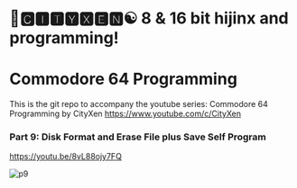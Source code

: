 # 🌆🅲🅸🆃🆈🆇🅴🅽☯️ 8 & 16 bit hijinx and programming!

# Commodore 64 Programming

This is the git repo to accompany the youtube series: Commodore 64 Programming by CityXen https://www.youtube.com/c/CityXen

### Part 9: Disk Format and Erase File plus Save Self Program
https://youtu.be/8vL88ojy7FQ

![p9](https://github.com/cityxen/Commodore64_Programming/blob/master/Part%2009%20-%20Disk%20Initialize%20and%20Erase%20File/images/C64ProgrammingSeries-ep9.jpg)